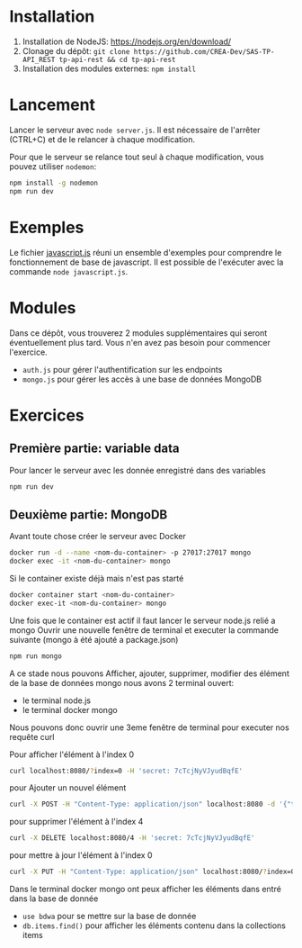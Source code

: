 # Installation

1.  Installation de NodeJS: https://nodejs.org/en/download/
2.  Clonage du dépôt: `git clone https://github.com/CREA-Dev/SAS-TP-API_REST tp-api-rest && cd tp-api-rest`
3.  Installation des modules externes: `npm install`

# Lancement

Lancer le serveur avec `node server.js`.
Il est nécessaire de l'arrêter (CTRL+C) et de le relancer à chaque modification.

Pour que le serveur se relance tout seul à chaque modification, vous pouvez utiliser `nodemon`:

```bash
npm install -g nodemon
npm run dev
```

# Exemples

Le fichier [javascript.js](javascript.js) réuni un ensemble d'exemples pour comprendre le fonctionnement de base de javascript.
Il est possible de l'exécuter avec la commande `node javascript.js`.

# Modules

Dans ce dépôt, vous trouverez 2 modules supplémentaires qui seront éventuellement plus tard.
Vous n'en avez pas besoin pour commencer l'exercice.

* `auth.js` pour gérer l'authentification sur les endpoints
* `mongo.js` pour gérer les accès à une base de données MongoDB

# Exercices

## Première partie: variable data

Pour lancer le serveur avec les donnée enregistré dans des variables
```bash
npm run dev
```
## Deuxième partie: MongoDB

Avant toute chose créer le serveur avec Docker
```bash
docker run -d --name <nom-du-container> -p 27017:27017 mongo
docker exec -it <nom-du-container> mongo
```

Si le container existe déjà mais n'est pas starté
```bash
docker container start <nom-du-container>
docker exec-it <nom-du-container> mongo
```

Une fois que le container est actif il faut lancer le serveur node.js relié a mongo
Ouvrir une nouvelle fenêtre de terminal et executer la commande suivante
(mongo à été ajouté a package.json)
```bash
npm run mongo
```

A ce stade nous pouvons Afficher, ajouter, supprimer, modifier des élément de la base de données mongo
nous avons 2 terminal ouvert:

* le terminal node.js
* le terminal docker mongo

Nous pouvons donc ouvrir une 3eme fenêtre de terminal pour executer nos requête curl


Pour afficher l'élément à l'index 0
```bash
curl localhost:8080/?index=0 -H 'secret: 7cTcjNyVJyudBqfE'
```
pour Ajouter un nouvel élément
```bash
curl -X POST -H "Content-Type: application/json" localhost:8080 -d '{"title":"Super titre3", "content": "super contenu3"}' -H 'secret: 7cTcjNyVJyudBqfE'
```
pour supprimer l'élément à l'index 4
```bash
curl -X DELETE localhost:8080/4 -H 'secret: 7cTcjNyVJyudBqfE'
```

pour  mettre à jour l'élément à l'index 0
```bash
curl -X PUT -H "Content-Type: application/json" localhost:8080/?index=0 -d '{"newTitle":"Mon nouveau titre", "newContent": "mon nouveau contenu"}' -H 'secret: 7cTcjNyVJyudBqfE'
```

Dans le terminal docker mongo ont peux afficher les éléments dans entré dans la base de donnée

* `use bdwa` pour se mettre sur la base de donnée
* `db.items.find()` pour afficher les éléments contenu dans la collections items